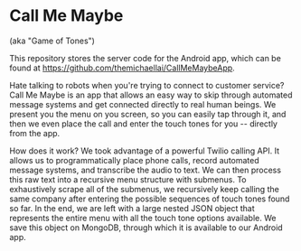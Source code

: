 Call Me Maybe
===========

(aka "Game of Tones")

This repository stores the server code for the Android app, which can be found at https://github.com/themichaellai/CallMeMaybeApp.

Hate talking to robots when you're trying to connect to customer service? Call Me Maybe is an app that allows an easy way to skip through automated message systems and get connected directly to real human beings. We present you the menu on you screen, so you can easily tap through it, and then we even place the call and enter the touch tones for you -- directly from the app.

How does it work? We took advantage of a powerful Twilio calling API. It allows us to programmatically place phone calls, record automated message systems, and transcribe the audio to text. We can then process this raw text into a recursive menu structure with submenus. To exhaustively scrape all of the submenus, we recursively keep calling the same company after entering the possible sequences of touch tones found so far. In the end, we are left with a large nested JSON object that represents the entire menu with all the touch tone options available. We save this object on MongoDB, through which it is available to our Android app.
